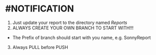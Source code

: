 #NOTIFICATION
=====
1. Just update your report to the directory named *Reports*
2. ALWAYS CREATE YOUR OWN BRANCH TO START WITH!!!
  * The Prefix of branch should start with you name, e.g. SonnyReport
3. Always PULL before PUSH
